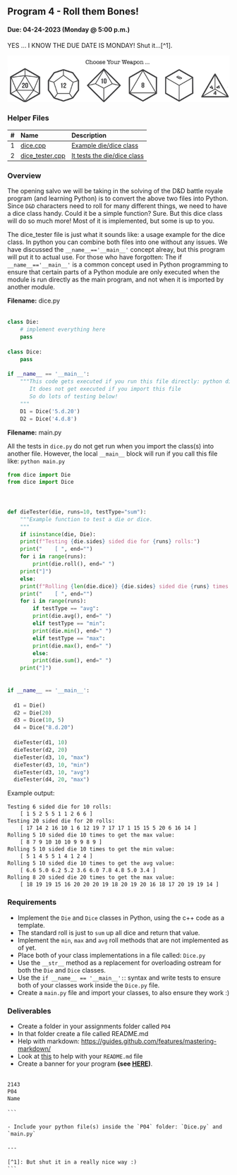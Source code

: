 ## Program 4 - Roll them Bones!

#### Due: 04-24-2023 (Monday @ 5:00 p.m.)

YES ... I KNOW THE DUE DATE IS MONDAY! Shut it...[^1].

![](../graphics/polyhedral_weapons.png)

### Helper Files

|  #  | Name                               | Description                                    |
| :-: | :--------------------------------- | :--------------------------------------------- |
|  1  | [dice.cpp](dice.hpp)               | [Example die/dice class](dice.hpp)             |
|  2  | [dice_tester.cpp](dice_tester.hpp) | [It tests the die/dice class](dice_tester.hpp) |

### Overview

The opening salvo we will be taking in the solving of the D&D battle royale program (and learning Python) is to convert the above two files into Python. Since `D&D` characters need to roll for many different things, we need to have a dice class handy. Could it be a simple function? Sure. But this dice class will do so much more! Most of it is implemented, but some is up to you.

The dice_tester file is just what it sounds like: a usage example for the dice class. In python you can combine both files into one without any issues. We have discussed the `__name__=='__main__'` concept alreay, but this program will put it to actual use. For those who have forgotten: The if `__name__=='__main__'` is a common concept used in Python programming to ensure that certain parts of a Python module are only executed when the module is run directly as the main program, and not when it is imported by another module.

**Filename:** dice.py

```python

class Die:
    # implement everything here
    pass

class Dice:
    pass

if __name__ == '__main__':
    """This code gets executed if you run this file directly: python dice.py
       It does not get executed if you import this file
       So do lots of testing below!
    """
    D1 = Dice('5.d.20')
    D2 = Dice('4.d.8')

```

**Filename:** main.py

All the tests in `dice.py` do not get run when you import the class(s)
into another file. However, the local `__main__` block will run if you call
this file like: `python main.py`

```python
from dice import Die
from dice import Dice



def dieTester(die, runs=10, testType="sum"):
    """Example function to test a die or dice.
    """
    if isinstance(die, Die):
    print(f"Testing {die.sides} sided die for {runs} rolls:")
    print("    [ ", end="")
    for i in range(runs):
        print(die.roll(), end=" ")
    print("]")
    else:
    print(f"Rolling {len(die.dice)} {die.sides} sided die {runs} times to get the {testType} value:")
    print("    [ ", end="")
    for i in range(runs):
        if testType == "avg":
        print(die.avg(), end=" ")
        elif testType == "min":
        print(die.min(), end=" ")
        elif testType == "max":
        print(die.max(), end=" ")
        else:
        print(die.sum(), end=" ")
    print("]")


if __name__ == '__main__':

  d1 = Die()
  d2 = Die(20)
  d3 = Dice(10, 5)
  d4 = Dice("8.d.20")

  dieTester(d1, 10)
  dieTester(d2, 20)
  dieTester(d3, 10, "max")
  dieTester(d3, 10, "min")
  dieTester(d3, 10, "avg")
  dieTester(d4, 20, "max")
```

Example output:

```
Testing 6 sided die for 10 rolls:
    [ 1 5 2 5 5 1 1 2 6 6 ]
Testing 20 sided die for 20 rolls:
    [ 17 14 2 16 10 1 6 12 19 7 17 17 1 15 15 5 20 6 16 14 ]
Rolling 5 10 sided die 10 times to get the max value:
    [ 8 7 9 10 10 10 9 9 8 9 ]
Rolling 5 10 sided die 10 times to get the min value:
    [ 5 1 4 5 5 1 4 1 2 4 ]
Rolling 5 10 sided die 10 times to get the avg value:
    [ 6.6 5.0 6.2 5.2 3.6 6.0 7.8 4.8 5.0 3.4 ]
Rolling 8 20 sided die 20 times to get the max value:
    [ 18 19 19 15 16 20 20 20 19 18 20 19 20 16 18 17 20 19 19 14 ]
```

### Requirements

- Implement the `Die` and `Dice` classes in Python, using the c++ code as a template.
- The standard roll is just to `sum` up all dice and return that value.
- Implement the `min`, `max` and `avg` roll methods that are not implemented as of yet.
- Place both of your class implementations in a file called: `Dice.py`
- Use the `__str__` method as a replacement for overloading ostream for both the `Die` and `Dice` classes.
- Use the `if __name__ == '__main__':`: syntax and write tests to ensure both of your classes work inside the `Dice.py` file.
- Create a `main.py` file and import your classes, to also ensure they work :)

### Deliverables

- Create a folder in your assignments folder called `P04`
- In that folder create a file called README.md
- Help with markdown: https://guides.github.com/features/mastering-markdown/
- Look at [this](../../Resources/02-Readmees/README.md) to help with your `README.md` file
- Create a banner for your program **(see [HERE](../../Resources/03-Banner/README.md))**.

````

2143
P04
Name

```

- Include your python file(s) inside the `P04` folder: `Dice.py` and `main.py`

---

[^1]: But shut it in a really nice way :)
```
````
